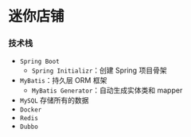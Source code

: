 # 迷你店铺
### 技术栈
- `Spring Boot`
  - `Spring Initializr`：创建 Spring 项目骨架
- `MyBatis`：持久层 ORM 框架
  - `MyBatis Generator`：自动生成实体类和 mapper
- `MySQL` 存储所有的数据
- `Docker`
- `Redis`
- `Dubbo`